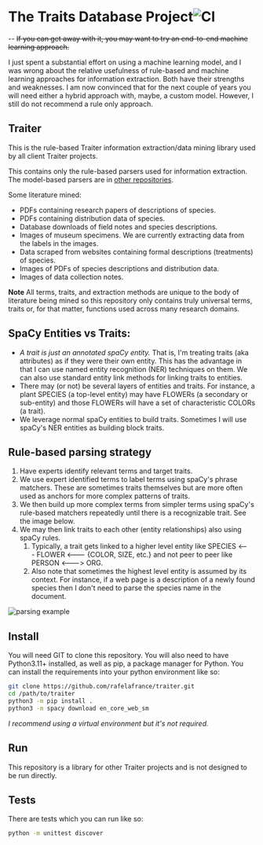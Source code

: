 # The Traits Database Project![CI](https://github.com/rafelafrance/traiter/workflows/CI/badge.svg)

-- ~~If you can get away with it, you may want to try an end-to-end machine learning approach.~~

I just spent a substantial effort on using a machine learning model, and I was wrong about the relative usefulness of rule-based and machine learning approaches for information extraction. Both have their strengths and weaknesses. I am now convinced that for the next couple of years you will need either a hybrid approach with, maybe, a custom model. However, I still do not recommend a rule only approach.

## Traiter
This is the rule-based Traiter information extraction/data mining library used by all client Traiter projects.

This contains only the rule-based parsers used for information extraction. The model-based parsers are in [other repositories](https://github.com/rafelafrance/hybrid_traiter).

Some literature mined:
- PDFs containing research papers of descriptions of species.
- PDFs containing distribution data of species.
- Database downloads of field notes and species descriptions.
- Images of museum specimens. We are currently extracting data from the labels in the images.
- Data scraped from websites containing formal descriptions (treatments) of species.
- Images of PDFs of species descriptions and distribution data.
- Images of data collection notes.

**Note** All terms, traits, and extraction methods are unique to the body of literature being mined so this repository only contains truly universal terms, traits or, for that matter, functions used across many research domains.

## SpaCy Entities vs Traits:
- *A trait is just an annotated spaCy entity.* That is, I'm treating traits (aka attributes) as if they were their own entity. This has the advantage in that I can use named entity recognition (NER) techniques on them. We can also use standard entity link methods for linking traits to entities.
- There may (or not) be several layers of entities and traits. For instance, a plant SPECIES (a top-level entity) may have FLOWERs (a secondary or sub-entity) and those FLOWERs will have a set of characteristic COLORs (a trait).
- We leverage normal spaCy entities to build traits. Sometimes I will use spaCy's NER entities as building block traits.

## Rule-based parsing strategy
1. Have experts identify relevant terms and target traits.
2. We use expert identified terms to label terms using spaCy's phrase matchers. These are sometimes traits themselves but are more often used as anchors for more complex patterns of traits.
3. We then build up more complex terms from simpler terms using spaCy's rule-based matchers repeatedly until there is a recognizable trait. See the image below.
4. We may then link traits to each other (entity relationships) also using spaCy rules.
   1. Typically, a trait gets linked to a higher level entity like SPECIES <--- FLOWER <--- {COLOR, SIZE, etc.} and not peer to peer like PERSON <---> ORG.
   2. Also note that sometimes the highest level entity is assumed by its context. For instance, if a web page is a description of a newly found species then I don't need to parse the species name in the document.

![parsing example](assets/anoplura_rules.png)

## Install
You will need GIT to clone this repository. You will also need to have Python3.11+ installed, as well as pip, a package manager for Python.
You can install the requirements into your python environment like so:
```bash
git clone https://github.com/rafelafrance/traiter.git
cd /path/to/traiter
python3 -m pip install .
python3 -m spacy download en_core_web_sm
```

*I recommend using a virtual environment but it's not required.*

## Run
This repository is a library for other Traiter projects and is not designed to be run directly.

## Tests

There are tests which you can run like so:
```bash
python -m unittest discover
```
